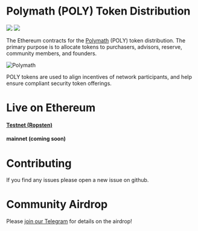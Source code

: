 # Polymath (POLY) Token Distribution

<img src="https://travis-ci.org/PolymathNetwork/polymath-token-distribution.svg?branch=master"/> <img src="https://img.shields.io/badge/25k+-telegram-blue.svg" href="https://t.me/polymathnetwork">

The Ethereum contracts for the [Polymath](https://polymath.network) (POLY) token
distribution. The primary purpose is to allocate tokens to purchasers, advisors,
reserve, community members, and founders.

![Polymath](Polymath.png)

POLY tokens are used to align incentives of network participants, and help
ensure compliant security token offerings.

# Live on Ethereum

#### [Testnet (Ropsten)](https://ropsten.etherscan.io/address/0x3f9d29ead6493db97e9756d54171e8844ce87ddd)

#### mainnet (coming soon)

# Contributing

If you find any issues please open a new issue on github.

# Community Airdrop

Please [join our Telegram](https://t.me/polymathnetwork) for details on the
airdrop!

